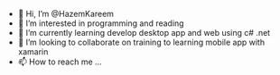 - 👋 Hi, I’m @HazemKareem
- 👀 I’m interested in programming and reading 
- 🌱 I’m currently learning develop desktop app and web using c# .net 
- 💞️ I’m looking to collaborate on training to learning mobile app with xamarin
- 📫 How to reach me ...

<!---
HazemKareem/HazemKareem is a ✨ special ✨ repository because its `README.md` (this file) appears on your GitHub profile.
You can click the Preview link to take a look at your changes.
--->
